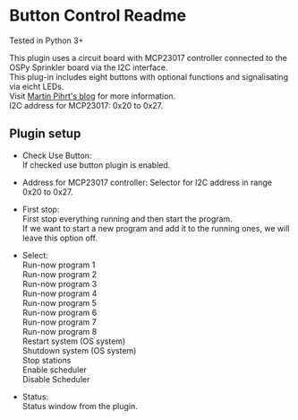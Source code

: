 Button Control Readme
====

Tested in Python 3+

This plugin uses a circuit board with MCP23017 controller connected to the OSPy Sprinkler board via the I2C interface.  
This plug-in includes eight buttons with optional functions and signalisating via eicht LEDs.  
Visit <a href="https://pihrt.com/elektronika/323-moje-raspberry-pi-plugin-ospy-8-tlacitek-8-led">Martin Pihrt's blog</a> for more information.    
I2C address for MCP23017: 0x20 to 0x27.  

Plugin setup
-----------
* Check Use Button:  
  If checked use button plugin is enabled.  

* Address for MCP23017 controller:
  Selector for I2C address in range 0x20 to 0x27.  

* First stop:  
  First stop everything running and then start the program.   
  If we want to start a new program and add it to the running ones, we will leave this option off.  

* Select:  
  Run-now program 1  
  Run-now program 2  
  Run-now program 3  
  Run-now program 4  
  Run-now program 5  
  Run-now program 6  
  Run-now program 7  
  Run-now program 8  
  Restart system (OS system)  
  Shutdown system (OS system)  
  Stop stations  
  Enable scheduler  
  Disable Scheduler  
* Status:  
  Status window from the plugin.   
